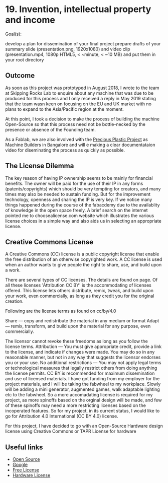 # 19. Invention, intellectual property and income

Goal(s):

   develop a plan for dissemination of your final project
   prepare drafts of your summary slide (presentation.png, 1920x1080)
      and video clip (presentation.mp4, 1080p HTML5, < ~minute, < ~10 MB)
      and put them in your root directory

## Outcome

As soon as this project was prototyped in August 2018, I wrote to the team at Skipping Rocks Lab to enquire about any machine that was due to be produced for this process and I only received a reply in May 2019 stating that the team wasn keen on focusing on the EU and UK market with no plans to expand to the Asia/Pacific region at the moment.

At this point, I took a decision to make the process of building the machine Open-Source so that this process need not be bottle-necked by the presence or absence of the Founding team.

As a Fablab, we are also involved with the [Precious Plastic Project](https://preciousplastic.com/) as Machine Builders in Bangalore and will e making a clear documentataion video for diseminating the process as quickly as possible.

## The License Dilemma

The key reason of having IP ownership seems to be mainly for financial benefits. The owner will be paid for the use of their IP in any forms (patents/copyrights) which should be very tempting for creators, and many times may also be needed to sustain funding. But for the improvement technology, openness and sharing the IP is very key. If we notice many things happened during the course of the fabacdemy due to the availablity of knowledge in the open space freely. A brief search on the internet pointed me to choosealicense.com website which illustrates the various license choices in a simple way and also aids us in selecting an appropriate license.

## Creative Commons License

A Creative Commons (CC) license is a public copyright license that enable the free distribution of an otherwise copyrighted work. A CC license is used when an author wants to give people the right to share, use, and build upon a work.

There are several types of CC licenses. The details are found on page. Of all these licenses 'Attribution CC BY' is the accommodating of licenses offered. This license lets others distribute, remix, tweak, and build upon your work, even commercially, as long as they credit you for the original creation.

Following are the license terms as found on cc/by/4.0

Share — copy and redistribute the material in any medium or format
Adapt — remix, transform, and build upon the material for any purpose, even commercially. 

The licensor cannot revoke these freedoms as long as you follow the license terms.
Attribution — You must give appropriate credit, provide a link to the license, and indicate if changes were made. You may do so in any reasonable manner, but not in any way that suggests the licensor endorses you or your use.
No additional restrictions — You may not apply legal terms or technological measures that legally restrict others from doing anything the license permits.
CC BY is recommended for maximum dissemination and use of licensed materials.
I have got funding from my employer for the project materials, and I will be taking the fabwheel to my workplace. Slowly will be adding a mini generator, augmented games, walk adaptable lighting etc to the fabwheel. So a more accomadating license is required for my project, as more spinoffs based on the orginal design will be made, and few of these spinoffs may need a more restricting licenses based on the incoperated features. So for my project, in its current status, I would like to go for Attribution 4.0 International (CC BY 4.0) license.

For this project, I have decided to go with an Open-Source Hardware design license using Creative Commons or TAPR License for hardware

## Useful links

- [Open Source](https://www.gnu.org/philosophy/free-hardware-designs.en.html)
- [Google](http://google.com)
- [Free License](https://en.wikipedia.org/wiki/Free_license)
- [Hardware License](https://en.wikipedia.org/wiki/TAPR_Open_Hardware_License)